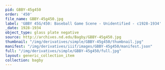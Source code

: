 ```yaml
---
pid: GBBY-45g450
order: '450'
file_name: GBBY-45g450.jpg
label: 'GBBY 45G/450: Baseball Game Scene - Unidentified - c1928-1934'
_date: 1928-1934
object_type: glass plate negative
source: http://archives.nd.edu/Bagby/GBBY-45g450.jpg
thumbnail: "/img/derivatives/simple/GBBY-45g450/thumbnail.jpg"
manifest: "/img/derivatives/iiif/images/GBBY-45g450/manifest.json"
full: "/img/derivatives/simple/GBBY-45g450/full.jpg"
layout: generic_collection_item
collection: bagby
---
```

